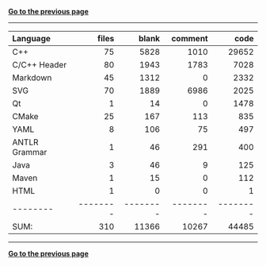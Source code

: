 [**Go to the previous page**](../../README.md)

----

Language|files|blank|comment|code
:-------|-------:|-------:|-------:|-------:
C++|75|5828|1010|29652
C/C++ Header|80|1943|1783|7028
Markdown|45|1312|0|2332
SVG|70|1889|6986|2025
Qt|1|14|0|1478
CMake|25|167|113|835
YAML|8|106|75|497
ANTLR Grammar|1|46|291|400
Java|3|46|9|125
Maven|1|15|0|112
HTML|1|0|0|1
--------|--------|--------|--------|--------
SUM:|310|11366|10267|44485

----


[**Go to the previous page**](../../README.md)
